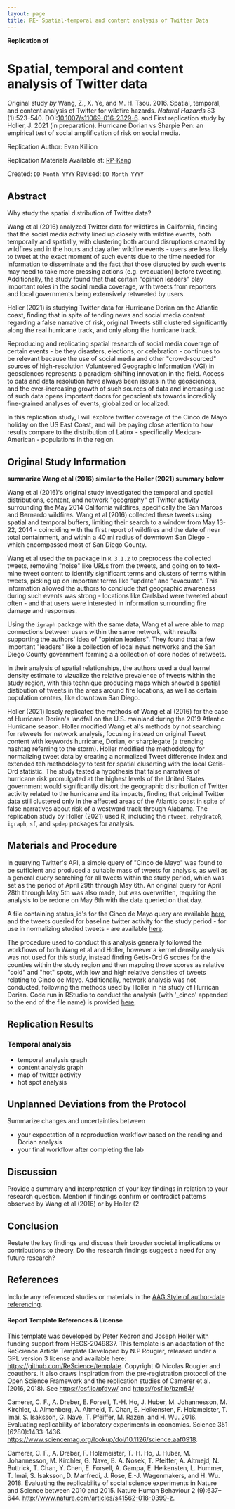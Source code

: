 ```yaml
---
layout: page
title: RE- Spatial-temporal and content analysis of Twitter Data
---
```



**Replication of**
# Spatial, temporal and content analysis of Twitter data

Original study *by* Wang, Z., X. Ye, and M. H. Tsou. 2016. Spatial, temporal, and content analysis of Twitter for wildfire hazards. *Natural Hazards* 83 (1):523–540. DOI:[10.1007/s11069-016-2329-6](https://doi.org/10.1007/s11069-016-2329-6).
and
First replication study by Holler, J. 2021 (in preparation). Hurricane Dorian vs Sharpie Pen: an empirical test of social amplification of risk on social media.

Replication Author:
Evan Killion

Replication Materials Available at: [RP-Kang](https://github.com/evankilli/RP-Kang)

Created: `DD Month YYYY`
Revised: `DD Month YYYY`

## Abstract

Why study the spatial distribution of Twitter data?

Wang et al (2016) analyzed Twitter data for wildfires in California, finding that the social media activity lined up closely with wildfire events, both temporally and spatially, with clustering both around disruptions created by wildfires and in the hours and day after wildfire events - users are less likely to tweet at the exact moment of such events due to the time needed for information to disseminate and the fact that those disrupted by such events may need to take more pressing actions (e.g. evacuation) before tweeting. Additionally, the study found that that certain "opinion leaders" play important roles in the social media coverage, with tweets from reporters and local governments being extensively retweeted by users.

Holler (2021) is studying Twitter data for Hurricane Dorian on the Atlantic coast, finding that in spite of tending news and social media content regarding a false narrative of risk, original Tweets still clustered significantly along the real hurricane track, and only along the hurricane track.

Reproducing and replicating spatial research of social media coverage of certain events - be they disasters, elections, or celebration - continues to be relevant because the use of social media and other "crowd-sourced" sources of high-resolution Volunteered Geographic Information (VGI) in geosciences represents a paradigm-shifting innovation in the field. Access to data and data resolution have always been issues in the geosciences, and the ever-increasing growth of such sources of data and increasing use of such data opens important doors for geoscientists towards incredibly fine-grained analyses of events, globalized or localized.

In this replication study, I will explore twitter coverage of the Cinco de Mayo holiday on the US East Coast, and will be paying close attention to how results compare to the distribution of Latinx - specifically Mexican-American - populations in the region.



## Original Study Information

**summarize Wang et al (2016) similar to the Holler (2021) summary below**

Wang et al (2016)'s original study investigated the temporal and spatial distributions, content, and network "geography" of Twitter activity surrounding the May 2014 California wildfires, specifically the San Marcos and Bernardo wildfires. Wang et al (2016) collected these tweets using spatial and temporal buffers, limiting their search to a window from May 13-22, 2014 - coinciding with the first report of wildfires and the date of near total containment, and within a 40 mi radius of downtown San Diego - which encompassed most of San Diego County.

Wang et al used the `tm` package in `R 3.1.2` to preprocess the collected tweets, removing "noise" like URLs from the tweets, and going on to text-mine tweet content to identify significant terms and clusters of terms within tweets, picking up on important terms like "update" and "evacuate". This information allowed the authors to conclude that geographic awareness during such events was strong - locations like Carlsbad were tweeted about often - and that users were interested in information surrounding fire damage and responses.

Using the `igraph` package with the same data, Wang et al were able to map connections between users within the same network, with results supporting the authors' idea of "opinion leaders". They found that a few important "leaders" like a collection of local news networks and the San Diego County government forming a a collection of core nodes of retweets.

In their analysis of spatial relationships, the authors used a dual kernel density estimate to vizualize the relative prevalence of tweets within the study region, with this technique producing maps which showed a spatial distibution of tweets in the areas around fire locations, as well as certain population centers, like downtown San Diego.


Holler (2021) losely replicated the methods of Wang et al (2016) for the case of Hurricane Dorian's landfall on the U.S. mainland during the 2019 Atlantic Hurricane season. Holler modified Wang et al's methods by not searching for retweets for network analysis, focusing instead on original Tweet content with keywords hurricane, Dorian, or sharpiegate (a trending hashtag referring to the storm). Holler modified the methodology for normalizing tweet data by creating a normalized Tweet difference index and extended teh methodology to test for spatial cluserting with the local Getis-Ord statistic. The study tested a hypothesis that false narratives of hurricane risk promulgated at the highest levels of the United States government would significantly distort the geographic distribution of Twitter activity related to the hurricane and its impacts, finding that original Twitter data still clustered only in the affected areas of the Atlantic coast in spite of false narratives about risk of a westward track through Alabama. The replication study by Holler (2021) used R, including the `rtweet`, `rehydratoR`, `igraph`, `sf`, and `spdep` packages for analysis.

## Materials and Procedure

In querying Twitter's API, a simple query of "Cinco de Mayo" was found to be sufficient and produced a suitable mass of tweets for analysis, as well as a general query searching for all tweets within the study period, which was set as the period of April 29th through May 6th. An original query for April 28th through May 5th was also made, but was overwritten, requiring the analysis to be redone on May 6th with the data queried on that day.

A file containing status_id's for the Cinco de Mayo query are available [here](https://github.com/evankilli/RE-Dorian/blob/main/data/derived/public/cincoids.txt), and the tweets queried for baseline twitter activity for the study period - for use in normalizing studied tweets - are available [here](https://github.com/evankilli/RE-Dorian/blob/main/data/derived/public/currentids.txt).

The procedure used to conduct this analysis generally followed the workflows of both Wang et al and Holler, however a kernel density analysis was not used for this study, instead finding Getis-Ord G scores for the counties within the study region and then mapping those scores as relative "cold" and "hot" spots, with low and high relative densities of tweets relating to Cindo de Mayo. Additionally, network analysis was not conducted, following the methods used by Holler in his study of Hurrican Dorian. Code run in RStudio to conduct the analysis (with '_cinco' appended to the end of the file name) is provided [here](https://github.com/evankilli/RE-Dorian/tree/main/procedure/code).

## Replication Results

### Temporal analysis



- temporal analysis graph
- content analysis graph
- map of twitter activity
- hot spot analysis

## Unplanned Deviations from the Protocol

Summarize changes and uncertainties between
- your expectation of a reproduction workflow based on the reading and Dorian analysis
- your final workflow after completing the lab

## Discussion

Provide a summary and interpretation of your key findings in relation to your research question. Mention if findings confirm or contradict patterns observed by Wang et al (2016) or by Holler (2

## Conclusion

Restate the key findings and discuss their broader societal implications or contributions to theory.
Do the research findings suggest a need for any future research?

## References

Include any referenced studies or materials in the [AAG Style of author-date referencing](https://www.tandf.co.uk//journals/authors/style/reference/tf_USChicagoB.pdf).

####  Report Template References & License

This template was developed by Peter Kedron and Joseph Holler with funding support from HEGS-2049837. This template is an adaptation of the ReScience Article Template Developed by N.P Rougier, released under a GPL version 3 license and available here: https://github.com/ReScience/template. Copyright © Nicolas Rougier and coauthors. It also draws inspiration from the pre-registration protocol of the Open Science Framework and the replication studies of Camerer et al. (2016, 2018). See https://osf.io/pfdyw/ and https://osf.io/bzm54/

Camerer, C. F., A. Dreber, E. Forsell, T.-H. Ho, J. Huber, M. Johannesson, M. Kirchler, J. Almenberg, A. Altmejd, T. Chan, E. Heikensten, F. Holzmeister, T. Imai, S. Isaksson, G. Nave, T. Pfeiffer, M. Razen, and H. Wu. 2016. Evaluating replicability of laboratory experiments in economics. Science 351 (6280):1433–1436. https://www.sciencemag.org/lookup/doi/10.1126/science.aaf0918.

Camerer, C. F., A. Dreber, F. Holzmeister, T.-H. Ho, J. Huber, M. Johannesson, M. Kirchler, G. Nave, B. A. Nosek, T. Pfeiffer, A. Altmejd, N. Buttrick, T. Chan, Y. Chen, E. Forsell, A. Gampa, E. Heikensten, L. Hummer, T. Imai, S. Isaksson, D. Manfredi, J. Rose, E.-J. Wagenmakers, and H. Wu. 2018. Evaluating the replicability of social science experiments in Nature and Science between 2010 and 2015. Nature Human Behaviour 2 (9):637–644. http://www.nature.com/articles/s41562-018-0399-z.
